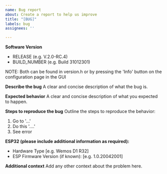 ```yaml
---
name: Bug report
about: Create a report to help us improve
title: "[BUG]"
labels: bug
assignees: ''

---
```


**Software Version**
- RELEASE (e.g. V.2.0-RC.4) 
- BUILD_NUMBER (e.g. Build 31012301)

NOTE: Both can be found in version.h or by pressing the 'Info' button on the configuration page in the GUI

**Describe the bug**
A clear and concise description of what the bug is.

**Expected behavior**
A clear and concise description of what you expected to happen.

**Steps to reproduce the bug**
Outline the steps to reproduce the behavior:
1. Go to '...'
2. Do this '....'
3. See error

**ESP32 (please include additional information as required):**
 - Hardware Type [e.g. Wemos D1 R32]
 - ESP Firmware Version (if known): [e.g. 1.0.20042001]

**Additional context**
Add any other context about the problem here.
